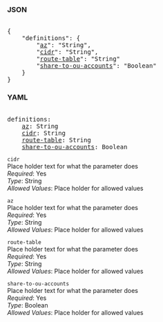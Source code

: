 ### JSON 
<pre> 
{
    "definitions": {
        "<a href=#az>az</a>": "String", 
        "<a href=#cidr>cidr</a>": "String", 
        "<a href=#route-table>route-table</a>": "String"
        "<a href=#share-to-ou-accounts>share-to-ou-accounts</a>": "Boolean"
    }
}</pre> 
### YAML 
<pre> 
definitions:
    <a href=#az>az</a>: String
    <a href=#cidr>cidr</a>: String
    <a href=#route-table>route-table</a>: String
    <a href=#share-to-ou-accounts>share-to-ou-accounts</a>: Boolean
</pre> 


`cidr`  <a name="cidr"></a> \
Place holder text for what the parameter does \
*Required*: Yes \
*Type*: String \
*Allowed Values*: Place holder for allowed values

`az`  <a name="az"></a> \
Place holder text for what the parameter does \
*Required*: Yes \
*Type*: String \
*Allowed Values*: Place holder for allowed values

`route-table`  <a name="route-table"></a> \
Place holder text for what the parameter does \
*Required*: Yes \
*Type*: String \
*Allowed Values*: Place holder for allowed values

`share-to-ou-accounts`  <a name="share-to-ou-accounts"></a> \
Place holder text for what the parameter does \
*Required*: Yes \
*Type*: Boolean \
*Allowed Values*: Place holder for allowed values

